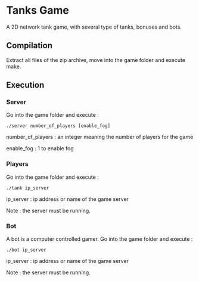 # Tanks Game
A 2D network tank game, with several type of tanks, bonuses and bots.

## Compilation
Extract all files of the zip archive, move into the game folder and execute make.

## Execution
### Server
Go into the game folder and execute : 
```
./server number_of_players [enable_fog]
```

number_of_players : an integer meaning the number of players for the game

enable_fog : 1 to enable fog

### Players
Go into the game folder and execute :
```
./tank ip_server
```

ip_server : ip address or name of the game server

Note : the server must be running.

### Bot
A bot is a computer controlled gamer. Go into the game folder and execute :
```
./bot ip_server
```

ip_server : ip address or name of the game server

Note : the server must be running.
